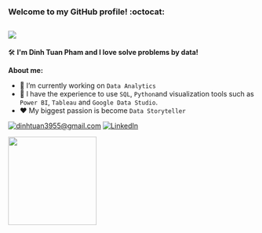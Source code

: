 ### Welcome to my GitHub profile! :octocat:
![](https://komarev.com/ghpvc/?username=phamdinhtuan200382&label=PROFILE+VIEWS)
---


:hammer_and_wrench: **I'm Dinh Tuan Pham and I love solve problems by data!** 

**About me:**
- 🔭 I’m currently working on `Data Analytics`
- 🥉 I have the experience to use `SQL`, `Python`and visualization tools such as `Power BI`, `Tableau` and `Google Data Studio`.
- ♥ My biggest passion is become `Data Storyteller`


<a href="mailto:dinhtuan3955@gmail.com">![dinhtuan3955@gmail.com](https://img.shields.io/badge/Gmail-D14836?style=for-the-badge&logo=gmail&logoColor=white)</a>
<a href="<https://www.linkedin.com/in/phamdinhtuan/>">![LinkedIn](https://img.shields.io/badge/LinkedIn-0077B5?style=for-the-badge&logo=linkedin&logoColor=white)</a>

<p>
<!-- GitHub Stats -->
<img height="180em" src="https://github-readme-stats.vercel.app/api?username=phamdinhtuan200382&show_icons=true&hide_border=true" />
</p>             



